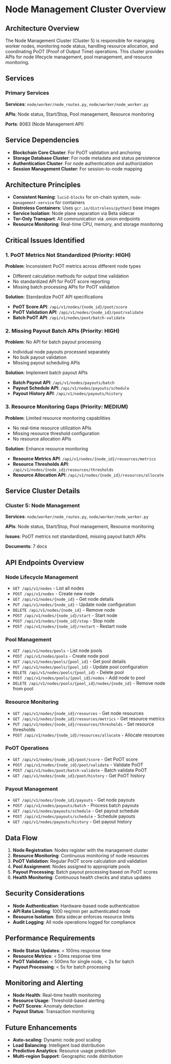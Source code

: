 # Node Management Cluster Overview

## Architecture Overview

The Node Management Cluster (Cluster 5) is responsible for managing worker nodes, monitoring node status, handling resource allocation, and coordinating PoOT (Proof of Output Time) operations. This cluster provides APIs for node lifecycle management, pool management, and resource monitoring.

## Services

### Primary Services

**Services**: `node/worker/node_routes.py`, `node/worker/node_worker.py`

**APIs**: Node status, Start/Stop, Pool management, Resource monitoring

**Ports**: 8083 (Node Management API)

## Service Dependencies

- **Blockchain Core Cluster**: For PoOT validation and anchoring
- **Storage Database Cluster**: For node metadata and status persistence
- **Authentication Cluster**: For node authentication and authorization
- **Session Management Cluster**: For session-to-node mapping

## Architecture Principles

- **Consistent Naming**: `lucid-blocks` for on-chain system, `node-management-service` for containers
- **Distroless Containers**: Uses `gcr.io/distroless/python3` base images
- **Service Isolation**: Node plane separation via Beta sidecar
- **Tor-Only Transport**: All communication via .onion endpoints
- **Resource Monitoring**: Real-time CPU, memory, and storage monitoring

## Critical Issues Identified

### 1. PoOT Metrics Not Standardized (Priority: HIGH)

**Problem**: Inconsistent PoOT metrics across different node types

- Different calculation methods for output time validation
- No standardized API for PoOT score reporting
- Missing batch processing APIs for PoOT validation

**Solution**: Standardize PoOT API specifications

- **PoOT Score API**: `/api/v1/nodes/{node_id}/poot/score`
- **PoOT Validation API**: `/api/v1/nodes/{node_id}/poot/validate`
- **Batch PoOT API**: `/api/v1/nodes/poot/batch-validate`

### 2. Missing Payout Batch APIs (Priority: HIGH)

**Problem**: No API for batch payout processing

- Individual node payouts processed separately
- No bulk payout validation
- Missing payout scheduling APIs

**Solution**: Implement batch payout APIs

- **Batch Payout API**: `/api/v1/nodes/payouts/batch`
- **Payout Schedule API**: `/api/v1/nodes/payouts/schedule`
- **Payout History API**: `/api/v1/nodes/payouts/history`

### 3. Resource Monitoring Gaps (Priority: MEDIUM)

**Problem**: Limited resource monitoring capabilities

- No real-time resource utilization APIs
- Missing resource threshold configuration
- No resource allocation APIs

**Solution**: Enhance resource monitoring

- **Resource Metrics API**: `/api/v1/nodes/{node_id}/resources/metrics`
- **Resource Thresholds API**: `/api/v1/nodes/{node_id}/resources/thresholds`
- **Resource Allocation API**: `/api/v1/nodes/{node_id}/resources/allocate`

## Service Cluster Details

### Cluster 5: Node Management

**Services**: `node/worker/node_routes.py`, `node/worker/node_worker.py`

**APIs**: Node status, Start/Stop, Pool management, Resource monitoring

**Issues**: PoOT metrics not standardized, missing payout batch APIs

**Documents**: 7 docs

## API Endpoints Overview

### Node Lifecycle Management
- `GET /api/v1/nodes` - List all nodes
- `POST /api/v1/nodes` - Create new node
- `GET /api/v1/nodes/{node_id}` - Get node details
- `PUT /api/v1/nodes/{node_id}` - Update node configuration
- `DELETE /api/v1/nodes/{node_id}` - Remove node
- `POST /api/v1/nodes/{node_id}/start` - Start node
- `POST /api/v1/nodes/{node_id}/stop` - Stop node
- `POST /api/v1/nodes/{node_id}/restart` - Restart node

### Pool Management
- `GET /api/v1/nodes/pools` - List node pools
- `POST /api/v1/nodes/pools` - Create node pool
- `GET /api/v1/nodes/pools/{pool_id}` - Get pool details
- `PUT /api/v1/nodes/pools/{pool_id}` - Update pool configuration
- `DELETE /api/v1/nodes/pools/{pool_id}` - Delete pool
- `POST /api/v1/nodes/pools/{pool_id}/nodes` - Add node to pool
- `DELETE /api/v1/nodes/pools/{pool_id}/nodes/{node_id}` - Remove node from pool

### Resource Monitoring
- `GET /api/v1/nodes/{node_id}/resources` - Get node resources
- `GET /api/v1/nodes/{node_id}/resources/metrics` - Get resource metrics
- `PUT /api/v1/nodes/{node_id}/resources/thresholds` - Set resource thresholds
- `POST /api/v1/nodes/{node_id}/resources/allocate` - Allocate resources

### PoOT Operations
- `GET /api/v1/nodes/{node_id}/poot/score` - Get PoOT score
- `POST /api/v1/nodes/{node_id}/poot/validate` - Validate PoOT
- `POST /api/v1/nodes/poot/batch-validate` - Batch validate PoOT
- `GET /api/v1/nodes/{node_id}/poot/history` - Get PoOT history

### Payout Management
- `GET /api/v1/nodes/{node_id}/payouts` - Get node payouts
- `POST /api/v1/nodes/payouts/batch` - Process batch payouts
- `GET /api/v1/nodes/payouts/schedule` - Get payout schedule
- `POST /api/v1/nodes/payouts/schedule` - Schedule payouts
- `GET /api/v1/nodes/payouts/history` - Get payout history

## Data Flow

1. **Node Registration**: Nodes register with the management cluster
2. **Resource Monitoring**: Continuous monitoring of node resources
3. **PoOT Validation**: Regular PoOT score calculation and validation
4. **Pool Assignment**: Nodes assigned to appropriate pools
5. **Payout Processing**: Batch payout processing based on PoOT scores
6. **Health Monitoring**: Continuous health checks and status updates

## Security Considerations

- **Node Authentication**: Hardware-based node authentication
- **API Rate Limiting**: 1000 req/min per authenticated node
- **Resource Isolation**: Beta sidecar enforces resource limits
- **Audit Logging**: All node operations logged for compliance

## Performance Requirements

- **Node Status Updates**: < 100ms response time
- **Resource Metrics**: < 50ms response time
- **PoOT Validation**: < 500ms for single node, < 2s for batch
- **Payout Processing**: < 5s for batch processing

## Monitoring and Alerting

- **Node Health**: Real-time health monitoring
- **Resource Usage**: Threshold-based alerting
- **PoOT Scores**: Anomaly detection
- **Payout Status**: Transaction monitoring

## Future Enhancements

- **Auto-scaling**: Dynamic node pool scaling
- **Load Balancing**: Intelligent load distribution
- **Predictive Analytics**: Resource usage prediction
- **Multi-region Support**: Geographic node distribution
